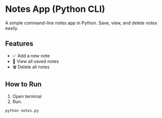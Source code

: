 # Notes App (Python CLI)

A simple command-line notes app in Python. Save, view, and delete notes easily.

## Features
- ✅ Add a new note
- 📖 View all saved notes
- 🗑️ Delete all notes

## How to Run

1. Open terminal
2. Run:
```bash
python notes.py
